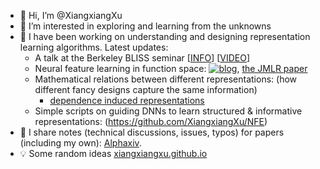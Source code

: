 - 👋 Hi, I’m @XiangxiangXu
- 👀 I’m interested in exploring and learning from the unknowns
- 🌱 I have been working on understanding and designing representation learning algorithms. Latest updates:
  - A talk at the Berkeley BLISS seminar [[INFO](https://bliss.eecs.berkeley.edu/Seminar/sp25/xiangxiang_xu.html)] [[VIDEO](https://www.youtube.com/watch?v=s8TylR-I6vY&ab_channel=XiangxiangXu)]
  - Neural feature learning in function space: [![blog](https://img.shields.io/badge/blog-gilearning.github.io-black)](https://gilearning.github.io/), [the JMLR paper](https://jmlr.org/papers/v25/23-1202.html)
  - Mathematical relations between different representations: (how different fancy designs capture the same information)
    -  [dependence induced representations](https://xiangxiangxu.com/media/documents/allerton2024.pdf)
  - Simple scripts on guiding DNNs to learn structured & informative representations: (https://github.com/XiangxiangXu/NFE)
- 📓 I share notes (technical discussions, issues, typos) for papers (including my own): [Alphaxiv](https://www.alphaxiv.org/profile/66aaa45594a3f2f6c93dcb52/xiangxiang-xu).
- 💡 Some random ideas [xiangxiangxu.github.io](https://xiangxiangxu.github.io/)
<!---
XiangxiangXu/XiangxiangXu is a ✨ special ✨ repository because its `README.md` (this file) appears on your GitHub profile.
You can click the Preview link to take a look at your changes.

--->
